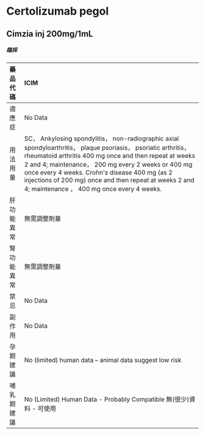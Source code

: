 # Certolizumab pegol

## Cimzia inj 200mg/1mL

##### 臨採

| 藥品代碼   | ICIM                                                                                                                                                                                                                                                                                                                                                                                      |
|:-----------|:------------------------------------------------------------------------------------------------------------------------------------------------------------------------------------------------------------------------------------------------------------------------------------------------------------------------------------------------------------------------------------------|
| 適應症     | No Data                                                                                                                                                                                                                                                                                                                                                                                   |
| 用法用量   | SC， Ankylosing spondylitis， non-radiographic axial spondyloarthritis， plaque psoriasis， psoriatic arthritis， rheumatoid arthritis 400 mg once and then repeat at weeks 2 and 4; maintenance， 200 mg every 2 weeks or 400 mg once every 4 weeks. Crohn's disease 400 mg (as 2 injections of 200 mg) once and then repeat at weeks 2 and 4; maintenance ， 400 mg once every 4 weeks. |
| 肝功能異常 | 無需調整劑量                                                                                                                                                                                                                                                                                                                                                                              |
| 腎功能異常 | 無需調整劑量                                                                                                                                                                                                                                                                                                                                                                              |
| 禁忌       | No Data                                                                                                                                                                                                                                                                                                                                                                                   |
| 副作用     | No Data                                                                                                                                                                                                                                                                                                                                                                                   |
| 孕期建議   | No (limited) human data – animal data suggest low risk                                                                                                                                                                                                                                                                                                                                    |
| 哺乳期建議 | No (Limited) Human Data - Probably Compatible 無(很少)資料 - 可使用                                                                                                                                                                                                                                                                                                                       |

